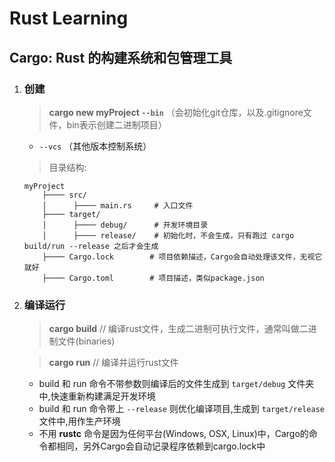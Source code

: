 # Rust Learning  

## Cargo: Rust 的构建系统和包管理工具

1. ### 创建
    > **cargo new myProject `--bin`** （会初始化git仓库，以及.gitignore文件，bin表示创建二进制项目）  

    + `--vcs` （其他版本控制系统）

    > 目录结构:  

    ```lib
    myProject  
        ├──── src/  
        │      ├──── main.rs     # 入口文件
        ├──── target/  
        │      ├──── debug/      # 开发环境目录
        │      ├──── release/    # 初始化时，不会生成，只有跑过 cargo build/run --release 之后才会生成  
        ├──── Cargo.lock        # 项目依赖描述，Cargo会自动处理该文件，无视它就好
        ├──── Cargo.toml        # 项目描述，类似package.json  
    ```

2. ### 编译运行
    > **cargo build**  // 编译rust文件，生成二进制可执行文件，通常叫做二进制文件(binaries)  

    > **cargo run**   // 编译并运行rust文件  

    + build 和 run 命令不带参数则编译后的文件生成到 `target/debug` 文件夹中,快速重新构建满足开发环境  
    + build 和 run 命令带上 `--release` 则优化编译项目,生成到 `target/release` 文件中,用作生产环境  
    + 不用 **rustc** 命令是因为任何平台(Windows, OSX, Linux)中，Cargo的命令都相同，另外Cargo会自动记录程序依赖到cargo.lock中
